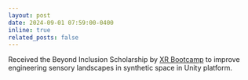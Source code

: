 ```yaml
---
layout: post
date: 2024-09-01 07:59:00-0400
inline: true
related_posts: false
---
```


Received the Beyond Inclusion Scholarship by [XR Bootcamp](https://xrbootcamp.com/) to improve engineering sensory landscapes in synthetic space in Unity platform.
